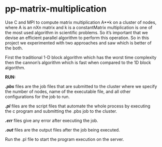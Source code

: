 # pp-matrix-multiplication

Use C and MPI to compute matrix multiplication A**k on a cluster of nodes, where A is an nXn matrix and k is a constantMatrix multiplication is one of the most used algorithm in scientific problems. So it’s important that we
devise an efficient parallel algorithm to perform this operation. So in this project we experimented with
two approaches and saw which is better of the both.

First the traditional 1-D block algorithm which has the worst time complexity then the cannon’s algorithm which is fast when compared to the 1D block algorithm.


**RUN:**

**_.pbs_** files are the job files that are submitted to the cluster where we specify the number of nodes, name of the executable file, and all other configurations for the job to run.

**_.pl_** files are the script files that automate the whole process by executing the c program and submitting the .pbs job to the cluster.

**_.err_** files give any error after executing the job.

**_.out_** files are the output files after the job being executed.

Run the .pl file to start the program execution on the server.
